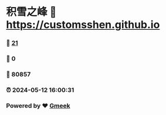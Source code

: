 # 积雪之峰 :link: https://customsshen.github.io 
### :page_facing_up: [21](https://customsshen.github.io/tag.html) 
### :speech_balloon: 0 
### :hibiscus: 80857 
### :alarm_clock: 2024-05-12 16:00:31 
### Powered by :heart: [Gmeek](https://github.com/Meekdai/Gmeek)
